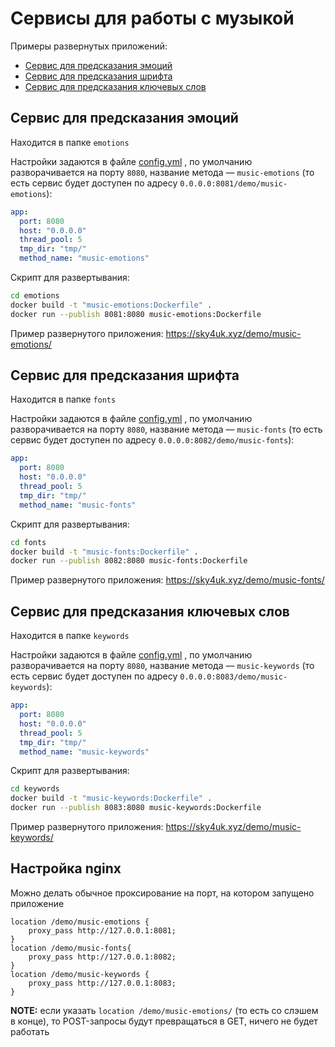 # Сервисы для работы с музыкой

Примеры развернутых приложений:

- [Сервис для предсказания эмоций](https://sky4uk.xyz/demo/music-emotions/)
- [Сервис для предсказания шрифта](https://sky4uk.xyz/demo/music-fonts/)
- [Сервис для предсказания ключевых слов](https://sky4uk.xyz/demo/music-keywords/)

## Сервис для предсказания эмоций

Находится в папке `emotions`

Настройки задаются в
файле [config.yml](https://github.com/NikolayZakharevich/music-keywords/blob/master/emotions/config.yml)
, по умолчанию разворачивается на порту `8080`, название метода — `music-emotions` (то есть сервис будет доступен по
адресу `0.0.0.0:8081/demo/music-emotions`):

```yaml
app:
  port: 8080
  host: "0.0.0.0"
  thread_pool: 5
  tmp_dir: "tmp/"
  method_name: "music-emotions"
```

Скрипт для развертывания:

```sh
cd emotions
docker build -t "music-emotions:Dockerfile" .
docker run --publish 8081:8080 music-emotions:Dockerfile
```

Пример развернутого приложения: <https://sky4uk.xyz/demo/music-emotions/>

## Сервис для предсказания шрифта

Находится в папке `fonts`

Настройки задаются в
файле [config.yml](https://github.com/NikolayZakharevich/music-keywords/blob/master/fonts/config.yml)
, по умолчанию разворачивается на порту `8080`, название метода — `music-fonts` (то есть сервис будет доступен по
адресу `0.0.0.0:8082/demo/music-fonts`):

```yaml
app:
  port: 8080
  host: "0.0.0.0"
  thread_pool: 5
  tmp_dir: "tmp/"
  method_name: "music-fonts"
```

Скрипт для развертывания:

```sh
cd fonts
docker build -t "music-fonts:Dockerfile" .
docker run --publish 8082:8080 music-fonts:Dockerfile
```

Пример развернутого приложения: <https://sky4uk.xyz/demo/music-fonts/>

## Сервис для предсказания ключевых слов

Находится в папке `keywords` 

Настройки задаются в
файле [config.yml](https://github.com/NikolayZakharevich/music-keywords/blob/master/keywords/config.yml)
, по умолчанию разворачивается на порту `8080`, название метода — `music-keywords` (то есть сервис будет доступен по
адресу `0.0.0.0:8083/demo/music-keywords`):

```yaml
app:
  port: 8080
  host: "0.0.0.0"
  thread_pool: 5
  tmp_dir: "tmp/"
  method_name: "music-keywords"
```

Скрипт для развертывания:

```sh
cd keywords
docker build -t "music-keywords:Dockerfile" .
docker run --publish 8083:8080 music-keywords:Dockerfile
```

Пример развернутого приложения: <https://sky4uk.xyz/demo/music-keywords/>

## Настройка nginx

Можно делать обычное проксирование на порт, на котором запущено приложение

```nginx
location /demo/music-emotions {
    proxy_pass http://127.0.0.1:8081;
}
location /demo/music-fonts{
    proxy_pass http://127.0.0.1:8082;
}
location /demo/music-keywords {
    proxy_pass http://127.0.0.1:8083;
}
```

**NOTE:** если указать `location /demo/music-emotions/` (то есть со слэшем в конце), то POST-запросы будут превращаться
в GET, ничего не будет работать 